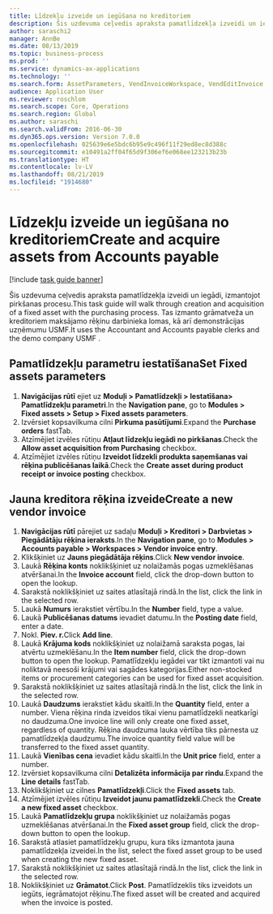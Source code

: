 ```yaml
---
title: Līdzekļu izveide un iegūšana no kreditoriem
description: Šis uzdevuma ceļvedis apraksta pamatlīdzekļa izveidi un iegādi, izmantojot pirkšanas procesu.
author: saraschi2
manager: AnnBe
ms.date: 08/13/2019
ms.topic: business-process
ms.prod: ''
ms.service: dynamics-ax-applications
ms.technology: ''
ms.search.form: AssetParameters, VendInvoiceWorkspace, VendEditInvoice, VendTableLookup, InventItemIdLookupSimple, AssetTable
audience: Application User
ms.reviewer: roschlom
ms.search.scope: Core, Operations
ms.search.region: Global
ms.author: saraschi
ms.search.validFrom: 2016-06-30
ms.dyn365.ops.version: Version 7.0.0
ms.openlocfilehash: 025639e6e5bdc6b95e9c496f11f29ed8ec8d388c
ms.sourcegitcommit: e10491a2ff04f65d9f306ef6e068ee123213b23b
ms.translationtype: HT
ms.contentlocale: lv-LV
ms.lasthandoff: 08/21/2019
ms.locfileid: "1914680"
---
```

# <a name="create-and-acquire-assets-from-accounts-payable"></a><span data-ttu-id="729d4-103">Līdzekļu izveide un iegūšana no kreditoriem</span><span class="sxs-lookup"><span data-stu-id="729d4-103">Create and acquire assets from Accounts payable</span></span>

[!include [task guide banner](../../includes/task-guide-banner.md)]

<span data-ttu-id="729d4-104">Šis uzdevuma ceļvedis apraksta pamatlīdzekļa izveidi un iegādi, izmantojot pirkšanas procesu.</span><span class="sxs-lookup"><span data-stu-id="729d4-104">This task guide will walk through creation and acquisition of a fixed asset with the purchasing process.</span></span>  <span data-ttu-id="729d4-105">Tas izmanto grāmatveža un kreditoriem maksājamo rēķinu darbinieka lomas, kā arī demonstrācijas uzņēmumu USMF.</span><span class="sxs-lookup"><span data-stu-id="729d4-105">It uses the Accountant and Accounts payable clerks and the demo company USMF .</span></span>


## <a name="set-fixed-assets-parameters"></a><span data-ttu-id="729d4-106">Pamatlīdzekļu parametru iestatīšana</span><span class="sxs-lookup"><span data-stu-id="729d4-106">Set Fixed assets parameters</span></span>
1. <span data-ttu-id="729d4-107">**Navigācijas rūtī** ejiet uz **Moduļi > Pamatlīdzekļi > Iestatīšana> Pamatlīdzekļu parametri**.</span><span class="sxs-lookup"><span data-stu-id="729d4-107">In the **Navigation pane**, go to **Modules > Fixed assets > Setup > Fixed assets parameters**.</span></span>
2. <span data-ttu-id="729d4-108">Izvērsiet kopsavilkuma cilni **Pirkuma pasūtījumi**.</span><span class="sxs-lookup"><span data-stu-id="729d4-108">Expand the **Purchase orders** fastTab.</span></span>
3. <span data-ttu-id="729d4-109">Atzīmējiet izvēles rūtiņu **Atļaut līdzekļu iegādi no pirkšanas**.</span><span class="sxs-lookup"><span data-stu-id="729d4-109">Check the **Allow asset acquisition from Purchasing** checkbox.</span></span>
4. <span data-ttu-id="729d4-110">Atzīmējiet izvēles rūtiņu **Izveidot līdzekli produkta saņemšanas vai rēķina publicēšanas laikā**.</span><span class="sxs-lookup"><span data-stu-id="729d4-110">Check the **Create asset during product receipt or invoice posting** checkbox.</span></span>

## <a name="create-a-new-vendor-invoice"></a><span data-ttu-id="729d4-111">Jauna kreditora rēķina izveide</span><span class="sxs-lookup"><span data-stu-id="729d4-111">Create a new vendor invoice</span></span>
1. <span data-ttu-id="729d4-112">**Navigācijas rūtī** pārejiet uz sadaļu **Moduļi > Kreditori > Darbvietas > Piegādātāju rēķina ieraksts**.</span><span class="sxs-lookup"><span data-stu-id="729d4-112">In the **Navigation pane**, go to **Modules > Accounts payable > Workspaces > Vendor invoice entry**.</span></span>
2. <span data-ttu-id="729d4-113">Klikšķiniet uz **Jauns piegādātāja rēķins**.</span><span class="sxs-lookup"><span data-stu-id="729d4-113">Click **New vendor invoice**.</span></span>
3. <span data-ttu-id="729d4-114">Laukā **Rēķina konts** noklikšķiniet uz nolaižamās pogas uzmeklēšanas atvēršanai.</span><span class="sxs-lookup"><span data-stu-id="729d4-114">In the **Invoice account** field, click the drop-down button to open the lookup.</span></span>
4. <span data-ttu-id="729d4-115">Sarakstā noklikšķiniet uz saites atlasītajā rindā.</span><span class="sxs-lookup"><span data-stu-id="729d4-115">In the list, click the link in the selected row.</span></span>
5. <span data-ttu-id="729d4-116">Laukā **Numurs** ierakstiet vērtību.</span><span class="sxs-lookup"><span data-stu-id="729d4-116">In the **Number** field, type a value.</span></span>
6. <span data-ttu-id="729d4-117">Laukā **Publicēšanas datums** ievadiet datumu.</span><span class="sxs-lookup"><span data-stu-id="729d4-117">In the **Posting date** field, enter a date.</span></span>
7. <span data-ttu-id="729d4-118">Nokl. **Piev. r.**</span><span class="sxs-lookup"><span data-stu-id="729d4-118">Click **Add line**.</span></span>
8. <span data-ttu-id="729d4-119">Laukā **Krājuma kods** noklikšķiniet uz nolaižamā saraksta pogas, lai atvērtu uzmeklēšanu.</span><span class="sxs-lookup"><span data-stu-id="729d4-119">In the **Item number** field, click the drop-down button to open the lookup.</span></span> <span data-ttu-id="729d4-120">Pamatlīdzekļu iegādei var tikt izmantoti vai nu noliktavā neesoši krājumi vai sagādes kategorijas.</span><span class="sxs-lookup"><span data-stu-id="729d4-120">Either non-stocked items or procurement categories can be used for fixed asset acquisition.</span></span>  
9. <span data-ttu-id="729d4-121">Sarakstā noklikšķiniet uz saites atlasītajā rindā.</span><span class="sxs-lookup"><span data-stu-id="729d4-121">In the list, click the link in the selected row.</span></span>
10. <span data-ttu-id="729d4-122">Laukā **Daudzums** ierakstiet kādu skaitli.</span><span class="sxs-lookup"><span data-stu-id="729d4-122">In the **Quantity** field, enter a number.</span></span> <span data-ttu-id="729d4-123">Viena rēķina rinda izveidos tikai vienu pamatlīdzekli neatkarīgi no daudzuma.</span><span class="sxs-lookup"><span data-stu-id="729d4-123">One invoice line will only create one fixed asset, regardless of quantity.</span></span> <span data-ttu-id="729d4-124">Rēķina daudzuma lauka vērtība tiks pārnesta uz pamatlīdzekļa daudzumu.</span><span class="sxs-lookup"><span data-stu-id="729d4-124">The invoice quantity field value will be transferred to the fixed asset quantity.</span></span>  
11. <span data-ttu-id="729d4-125">Laukā **Vienības cena** ievadiet kādu skaitli.</span><span class="sxs-lookup"><span data-stu-id="729d4-125">In the **Unit price** field, enter a number.</span></span>
12. <span data-ttu-id="729d4-126">Izvērsiet kopsavilkuma cilni **Detalizēta informācija par rindu**.</span><span class="sxs-lookup"><span data-stu-id="729d4-126">Expand the **Line details** fastTab.</span></span>
13. <span data-ttu-id="729d4-127">Noklikšķiniet uz cilnes **Pamatlīdzekļi**.</span><span class="sxs-lookup"><span data-stu-id="729d4-127">Click the **Fixed assets** tab.</span></span>
14. <span data-ttu-id="729d4-128">Atzīmējiet izvēles rūtiņu **Izveidot jaunu pamatlīdzekli**.</span><span class="sxs-lookup"><span data-stu-id="729d4-128">Check the **Create a new fixed asset** checkbox.</span></span>
15. <span data-ttu-id="729d4-129">Laukā **Pamatlīdzekļu grupa** noklikšķiniet uz nolaižamās pogas uzmeklēšanas atvēršanai.</span><span class="sxs-lookup"><span data-stu-id="729d4-129">In the **Fixed asset group** field, click the drop-down button to open the lookup.</span></span>
16. <span data-ttu-id="729d4-130">Sarakstā atlasiet pamatlīdzekļu grupu, kura tiks izmantota jauna pamatlīdzekļa izveidei.</span><span class="sxs-lookup"><span data-stu-id="729d4-130">In the list, select the fixed asset group to be used when creating the new fixed asset.</span></span>
17. <span data-ttu-id="729d4-131">Sarakstā noklikšķiniet uz saites atlasītajā rindā.</span><span class="sxs-lookup"><span data-stu-id="729d4-131">In the list, click the link in the selected row.</span></span>
18. <span data-ttu-id="729d4-132">Noklikšķiniet uz **Grāmatot**.</span><span class="sxs-lookup"><span data-stu-id="729d4-132">Click **Post**.</span></span> <span data-ttu-id="729d4-133">Pamatlīdzeklis tiks izveidots un iegūts, iegrāmatojot rēķinu.</span><span class="sxs-lookup"><span data-stu-id="729d4-133">The fixed asset will be created and acquired when the invoice is posted.</span></span>  

